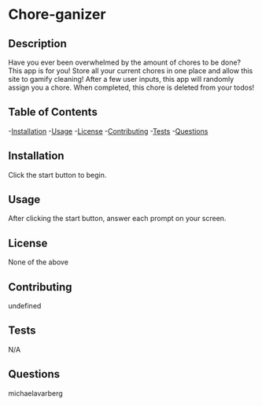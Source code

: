 # Chore-ganizer

## Description

Have you ever been overwhelmed by the amount of chores to be done? This app is for you! Store all your current chores in one place and allow this site to gamify cleaning! After a few user inputs, this app will randomly assign you a chore. When completed, this chore is deleted from your todos!

## Table of Contents

-[Installation](#installation) -[Usage](#usage) -[License](#license) -[Contributing](#contributing) -[Tests](#tests) -[Questions](#questions)

## Installation

Click the start button to begin.

## Usage

After clicking the start button, answer each prompt on your screen.

## License

None of the above

## Contributing

undefined

## Tests

N/A

## Questions

michaelavarberg
